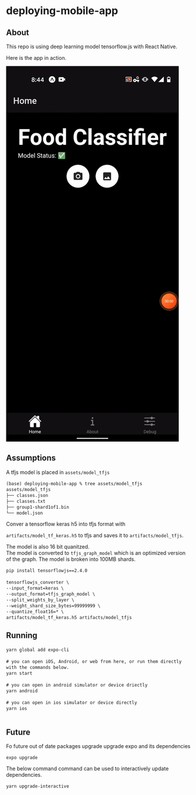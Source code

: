 # deploying-mobile-app


## About

This repo is using deep learning model tensorflow.js with React Native.

Here is the app in action.

![In Action](demo/app_in_action.gif)



## Assumptions

A tfjs model is placed in `assets/model_tfjs`

```
(base) deploying-mobile-app % tree assets/model_tfjs
assets/model_tfjs
├── classes.json
├── classes.txt
├── group1-shard1of1.bin
└── model.json
```

Conver a tensorflow keras h5 into tfjs format with

`artifacts/model_tf_keras.h5` to  tfjs and saves it to `artifacts/model_tfjs`.

The model is also 16 bit quanitzed.   
The model is converted to `tfjs_graph_model` which is an optimized version of the graph.
The model is broken into 100MB shards.

```
pip install tensorflowjs==2.4.0

tensorflowjs_converter \
--input_format=keras \
--output_format=tfjs_graph_model \
--split_weights_by_layer \
--weight_shard_size_bytes=99999999 \
--quantize_float16=* \
artifacts/model_tf_keras.h5 artifacts/model_tfjs
```



## Running


```
yarn global add expo-cli    

# you can open iOS, Android, or web from here, or run them directly with the commands below.
yarn start

# you can open in android simulator or device driectly
yarn android

# you can open in ios simulator or device directly
yarn ios


```




## Future

Fo future out of date packages upgrade upgrade expo and its dependencies

```
expo upgrade
```

The below command command can be used to interactively update  dependencies.

```
yarn upgrade-interactive       
```
